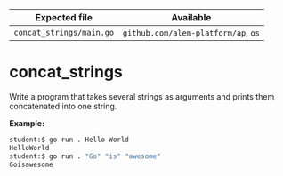 | Expected file            | Available                           |
| ------------------------ | ----------------------------------- |
| `concat_strings/main.go` | `github.com/alem-platform/ap`, `os` |

# concat_strings

Write a program that takes several strings as arguments and prints them concatenated into one string.

**Example:**

```sh
student:$ go run . Hello World
HelloWorld
student:$ go run . "Go" "is" "awesome"
Goisawesome
```
